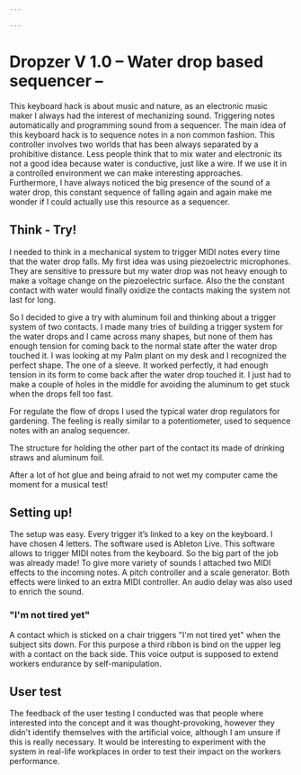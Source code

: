 ```yaml
---

---
```

# Dropzer V 1.0 – Water drop based sequencer –
This keyboard hack is about music and nature, as an electronic music maker I always had the interest of mechanizing sound. Triggering notes automatically and programming sound from a sequencer. The main idea of this keyboard hack is to sequence notes in a non common fashion. This controller involves two worlds that has been always separated by a prohibitive distance. Less people think that to mix water and electronic its not a good idea because water is conductive, just like a wire. If we use it in a controlled environment we can make interesting approaches. Furthermore, I have always noticed the big presence of the sound of a water drop, this constant sequence of falling again and again make me wonder if I could actually use this resource as a sequencer.


## Think - Try!

I needed to think in a mechanical system to trigger MIDI notes every time that the water drop falls.  My first idea was using piezoelectric microphones. They are sensitive to pressure but my water drop was not heavy enough to make a voltage change on the piezoelectric surface. Also the the constant contact with water would finally oxidize the contacts making the system not last for long. 
 
So I decided to give a try with aluminum foil and thinking about a trigger system of two contacts. I made many tries of building a trigger system for the water drops and I came across many shapes, but none of them has enough tension for coming back to the normal state after the water drop touched it. I was looking at my Palm plant on my desk and I recognized the perfect shape. The one of a sleeve. It worked perfectly, it had enough tension in its form to come back after the water drop touched it. I just had to make a couple of holes in the middle for avoiding the aluminum to get stuck when the drops fell too fast.

For regulate the flow of drops I used the typical water drop regulators for gardening. The feeling is really similar to a potentiometer, used to sequence notes with an analog sequencer.

The structure for holding the other part of the contact its made of drinking straws and aluminum foil.

After a lot of hot glue and being afraid to not wet my computer came the moment for a musical test!


## Setting up!
The setup was easy. Every trigger it’s linked to a key on the keyboard. I have chosen 4 letters. The software used is Ableton Live. This software allows to trigger MIDI notes from the keyboard. So the big part of the job was already made! To give more variety of sounds I attached two MIDI effects to the incoming notes. A pitch controller and a scale generator. Both effects were linked to an extra MIDI controller. An audio delay was also used to enrich the sound.



### "I'm not tired yet"

A contact which is sticked on a chair triggers "I'm not tired yet" when the subject sits down. For this purpose a third ribbon is bind on the upper leg with a contact on the back side. This voice output is supposed to extend workers endurance by self-manipulation.  

## User test

The feedback of the user testing I conducted was that people where interested into the concept and it was thought-provoking, however they didn't identify themselves with the artificial voice, although I am unsure if this is really necessary. It would be interesting to experiment with the system in real-life workplaces in order to test their impact on the workers performance.
